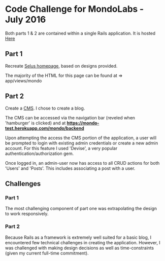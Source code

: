 # Code Challenge for MondoLabs - July 2016

Both parts 1 & 2 are contained within a single Rails application. It is hosted [Here](https://mondo-test.herokuapp.com/)

## Part 1

Recreate [Selus homepage](https://mondo-test.herokuapp.com/), based on designs provided.

The majority of the HTML for this page can be found at => app/views/mondo

## Part 2

Create a [CMS](https://mondo-test.herokuapp.com/mondo/backend). I chose to create a blog. 

The CMS can be accessed via the navigation bar (reveled when 'hamburger' is clicked) and at **https://mondo-test.herokuapp.com/mondo/backend**

Upon attempting the access the CMS portion of the application, a user will be prompted to login with existing admin credentials or create a new admin account. For this feature I used 'Devise', a very popular authentication/authorization gem. 

Once logged in, an admin-user now has access to all CRUD actions for both 'Users' and 'Posts'. This includes associating a post with a user. 

## Challenges

### Part 1

The most challenging component of part one was extrapolating the design to work responsively. 

### Part 2

Because Rails as a framework is extremely well suited for a basic blog, I encountered few technical challenges in creating the application. However, I was challenged with making design decisions as well as time-constraints (given my current full-time commitment). 
